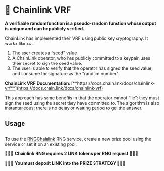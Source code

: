 # 🔗 Chainlink VRF

**A verifiable random function is a pseudo-random function whose output is unique and can be publicly verified.**

ChainLink has implemented their VRF using public key cryptography. It works like so:

1. The user creates a “seed” value
2. A ChainLink operator, who has publicly committed to a keypair, uses their secret to sign the seed value.
3. The user is able to verify that the operator has signed the seed value, and consume the signature as the “random number”.

**ChainLink VRF Documentation:** [**https://docs.chain.link/docs/chainlink-vrf**](https://docs.chain.link/docs/chainlink-vrf)​

This approach has some benefits in that the operator cannot “lie”: they must sign the seed using the secret they have committed to. The algorithm is also instantaneous: there is no delay or waiting period to get the answer.

## Usage <a id="usage"></a>

##  <a id="usage"></a>

To use the [RNGChainlink](https://docs.pooltogether.com/resources/networks) RNG service, create a new prize pool using the service or set it on an existing pool.

🚨🚨🚨 **Chainlink RNG requires 2 LINK tokens per RNG request** 🚨🚨🚨

🚨🚨🚨 **You must deposit LINK into the PRIZE STRATEGY** 🚨🚨🚨

